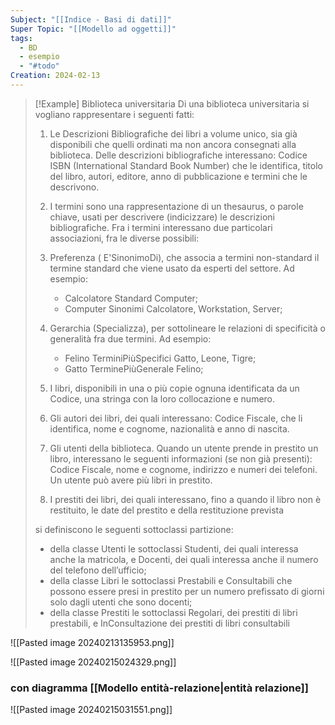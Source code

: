 ```yaml
---
Subject: "[[Indice - Basi di dati]]"
Super Topic: "[[Modello ad oggetti]]"
tags:
  - BD
  - esempio
  - "#todo"
Creation: 2024-02-13
---
```


> [!Example] Biblioteca universitaria
> Di una biblioteca universitaria si vogliano rappresentare i seguenti fatti: 
> 
> 1. Le Descrizioni Bibliografiche dei libri a volume unico, sia già disponibili che quelli ordinati ma non ancora consegnati alla biblioteca. Delle descrizioni bibliografiche interessano: Codice ISBN (International Standard Book Number) che le identifica, titolo del libro, autori, editore, anno di pubblicazione e termini che le descrivono.
> 
> 2. I termini sono una rappresentazione di un thesaurus, o parole chiave, usati per descrivere (indicizzare) le descrizioni bibliografiche. Fra i termini interessano due particolari associazioni, fra le diverse possibili: 
> 	1. Preferenza ( E'SinonimoDi), che associa a termini non-standard il termine standard che viene usato da esperti del settore. Ad esempio: 
> 		* Calcolatore Standard Computer; 
> 		* Computer Sinonimi Calcolatore, Workstation, Server; 
> 	2. Gerarchia (Specializza), per sottolineare le relazioni di specificità o generalità fra due termini. Ad esempio:
> 		* Felino TerminiPiùSpecifici Gatto, Leone, Tigre; 
> 		* Gatto TerminePiùGenerale Felino; 
> 		
> 3. I libri, disponibili in una o più copie ognuna identificata da un Codice, una stringa con la loro collocazione e numero. 
> 
> 4. Gli autori dei libri, dei quali interessano: Codice Fiscale, che li identifica, nome e cognome, nazionalità e anno di nascita. 
> 
> 5. Gli utenti della biblioteca. Quando un utente prende in prestito un libro, interessano le seguenti informazioni (se non già presenti): Codice Fiscale, nome e cognome, indirizzo e numeri dei telefoni. Un utente può avere più libri in prestito. 
> 
> 6. I prestiti dei libri, dei quali interessano, fino a quando il libro non è restituito, le date del prestito e della restituzione prevista
> 
> si definiscono le seguenti sottoclassi partizione: 
> - della classe Utenti le sottoclassi Studenti, dei quali interessa anche la matricola, e Docenti, dei quali interessa anche il numero del telefono dell’ufficio; 
> - della classe Libri le sottoclassi Prestabili e Consultabili che possono essere presi in prestito per un numero prefissato di giorni solo dagli utenti che sono docenti; 
> - della classe Prestiti le sottoclassi Regolari, dei prestiti di libri prestabili, e InConsultazione dei prestiti di libri consultabili 

![[Pasted image 20240213135953.png]]


![[Pasted image 20240215024329.png]]

### con diagramma [[Modello entità-relazione|entità relazione]]
![[Pasted image 20240215031551.png]]